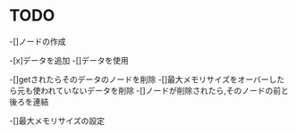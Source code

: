 TODO
============================

-[]ノードの作成

-[x]データを追加
-[]データを使用

-[]getされたらそのデータのノードを削除
-[]最大メモリサイズをオーバーしたら元も使われていないデータを削除
    -[]ノードが削除されたら,そのノードの前と後ろを連結

-[]最大メモリサイズの設定